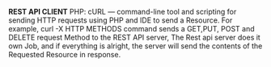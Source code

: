  **REST API CLIENT**
 PHP:
cURL — command-line tool and scripting for sending HTTP requests using PHP and IDE to send a Resource. For example, curl -X HTTP METHODS  command sends a GET,PUT, POST and DELETE request Method to the REST API server, The Rest api server does it own Job, and if everything is alright, the server will send the contents of the Requested Resource in response.
